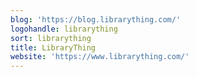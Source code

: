 ```yaml
---
blog: 'https://blog.librarything.com/'
logohandle: librarything
sort: librarything
title: LibraryThing
website: 'https://www.librarything.com/'
---
```

